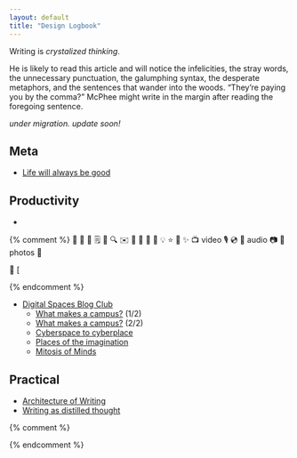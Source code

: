 ```yaml
---
layout: default
title: "Design Logbook"
---
```


Writing is *crystalized thinking*.

>
He is likely to read this article and will notice the infelicities, the stray words, the unnecessary punctuation, the galumphing syntax, the desperate metaphors, and the sentences that wander into the woods. “They’re paying you by the comma?” McPhee might write in the margin after reading the foregoing sentence.

[^fiction]: I also enjoy coalescing my thoughts and design ideas into short [design fictions](/stories), if you'd prefer reading stories over hastily scrawled notes

*under migration. update soon!*

## Meta
- [Life will always be good](/writing/life)


## Productivity
- 

{% comment %}
📃 📄 📑 🗒 📝 🔍 ✉️ 📩 📨 📧 💌 💡 ⭐ 🌟 ✨
📺 video
🎙 💿 📀 audio
📷 📸 photos
📁

<span class="arrow"></span> **📄** [

<span class="new"></span>
{% endcomment %}

- [Digital Spaces Blog Club](/writing/digital-spaces-blog-club)
	- [What makes a campus?](/writing/what-makes-a-campus/1/) (1/2)
	- [What makes a campus?](/writing/what-makes-a-campus/2/) (2/2)
	- [Cyberspace to cyberplace](/writing/cyberspace-to-cyberplace)
	- [Places of the imagination](/writing/places-of-the-imagination)
	- [Mitosis of Minds](/writing/mitosis-of-minds)


## Practical

- [Architecture of Writing](/writing/architecture-of-writing)
- [Writing as distilled thought](/writing/writing-as-distilled-thought)

{% comment %}
<!-- {% capture numposts %}{{ site.posts | size }}{% endcapture %}
{% if numposts != '0' %}
## Talks by Year

{% for post in site.posts %}{% assign currentyear = post.date | date: "%Y" %}{% if currentyear != prevyear %}
### {{ currentyear }}
{% assign prevyear = currentyear %}{% endif %} - [{{ post.title }}]({{ site.baseurl }}{{ post.url }}) - {{ post.date | date: '%B %-d' }}
{% endfor %}
{% endif %} -->
{% endcomment %}
